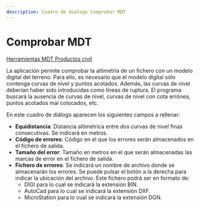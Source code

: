 ```yaml
---
description: Cuadro de diálogo Comprobar MDT
---
```


# Comprobar MDT

[Herramientas MDT Productos civil](../fichas-de-herramientas/untitled-249/untitled-261.md)

La aplicación permite comprobar la altimetría de un fichero con un modelo digital del terreno. Para ello, es necesario que el modelo digital sólo contenga curvas de nivel y puntos acotados. Además, las curvas de nivel deberían haber sido introducidas como líneas de ruptura. El programa buscará la ausencia de curvas de nivel, curvas de nivel con cota errónea, puntos acotados mal colocados, etc.

En este cuadro de diálogo aparecen los siguientes campos a rellenar:

* **Equidistancia**: Distancia altimétrica entre dos curvas de nivel finas consecutivas. Se indicará en metros.
* **Código de errores**: Código en el que los errores serán almacenados en el fichero de salida.
* **Tamaño del error**: Tamaño en metros en el que serán almacenadas las marcas de error en el fichero de salida.
* **Fichero de errores**: Se indicará un nombre de archivo donde se almacenarán los errores. Se puede pulsar el botón a la derecha para indicar la ubicación del archivo. Este fichero podrá ser en formato de:
  * DIGI para lo cual se indicará la extensión BIN.
  * AutoCad para lo cual se indicará la extensión DXF.
  * MicroStation para lo cual se indicará la extensión DGN.

